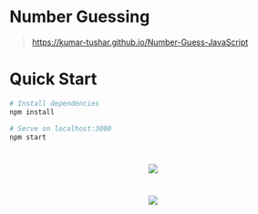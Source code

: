 # Number Guessing

> https://kumar-tushar.github.io/Number-Guess-JavaScript

# Quick Start
``` bash
# Install dependencies
npm install

# Serve on localhost:3000
npm start
```
#

<div align="center">
<img src="./Screenshot (218).png"  />
</div>

#

<div align="center">
<img src="https://github.com/kumar-tushar/javascript-mini-projects/blob/NumberGuessing-kumar-tushar-branch/NumberGuessing/kumar-tushar/Screenshot%20(219).png"  />
</div>

